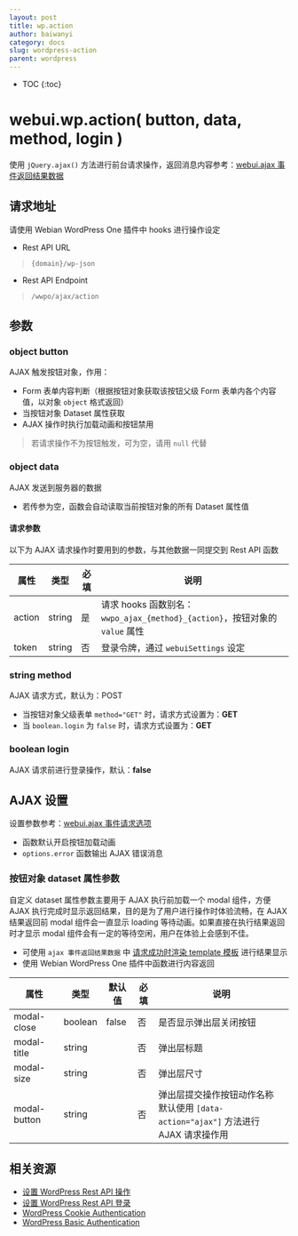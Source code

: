 ```yaml
---
layout: post
title: wp.action
author: baiwanyi
category: docs
slug: wordpress-action
parent: wordpress
---
```

* TOC
{:toc}

# webui.wp.action( button, data, method, login )
使用 `jQuery.ajax()` 方法进行前台请求操作，返回消息内容参考：[webui.ajax 事件返回结果数据](./event-ajax.html#objectresult-返回结果数据)

## 请求地址
请使用 Webian WordPress One 插件中 hooks 进行操作设定
- Rest API URL
> `{domain}/wp-json`
- Rest API Endpoint
> `/wwpo/ajax/action`

## 参数
### object button
AJAX 触发按钮对象，作用：
- Form 表单内容判断（根据按钮对象获取该按钮父级 Form 表单内各个内容值，以对象 `object` 格式返回）
- 当按钮对象 Dataset 属性获取
- AJAX 操作时执行加载动画和按钮禁用

> 若请求操作不为按钮触发，可为空，请用 `null` 代替

### object data
AJAX 发送到服务器的数据
- 若传参为空，函数会自动读取当前按钮对象的所有 Dataset 属性值

#### 请求参数
以下为 AJAX 请求操作时要用到的参数，与其他数据一同提交到 Rest API 函数

| 属性   | 类型   | 必填 | 说明                                                                        |
| ------ | ------ | ---- | --------------------------------------------------------------------------- |
| action | string | 是   | 请求 hooks 函数别名：`wwpo_ajax_{method}_{action}`，按钮对象的 `value` 属性 |
| token  | string | 否   | 登录令牌，通过 `webuiSettings` 设定                                         |

### string method
AJAX 请求方式，默认为：POST
- 当按钮对象父级表单 `method="GET"` 时，请求方式设置为：**GET**
- 当 `boolean.login` 为 `false` 时，请求方式设置为：**GET**

### boolean login
AJAX 请求前进行登录操作，默认：**false**

## AJAX 设置
设置参数参考：[webui.ajax 事件请求选项](./event-ajax.html#object-options)
- 函数默认开启按钮加载动画
- `options.error` 函数输出 AJAX 错误消息

### 按钮对象 dataset 属性参数
自定义 dataset 属性参数主要用于 AJAX 执行前加载一个 modal 组件，方便 AJAX 执行完成时显示返回结果，目的是为了用户进行操作时体验流畅，在 AJAX 结果返回前 modal 组件会一直显示 loading 等待动画。如果直接在执行结果返回时才显示 modal 组件会有一定的等待空闲，用户在体验上会感到不佳。
- 可使用 `ajax 事件返回结果数据` 中 [请求成功时渲染 template 模板](./event-ajax.html#object-options#请求成功时渲染-template-模板) 进行结果显示
- 使用 Webian WordPress One 插件中函数进行内容返回

| 属性         | 类型    | 默认值 | 必填 | 说明                                                                                     |
| ------------ | ------- | ------ | ---- | ---------------------------------------------------------------------------------------- |
| modal-close  | boolean | false  | 否   | 是否显示弹出层关闭按钮                                                                   |
| modal-title  | string  |        | 否   | 弹出层标题                                                                               |
| modal-size   | string  |        | 否   | 弹出层尺寸                                                                               |
| modal-button | string  |        | 否   | 弹出层提交操作按钮动作名称 <br> 默认使用 `[data-action="ajax"]` 方法进行 AJAX 请求操作用 |

## 相关资源
- [设置 WordPress Rest API 操作](./wordpress-action.html)
- [设置 WordPress Rest API 登录](./wordpress-action.html)
- [WordPress Cookie Authentication](https://wehtml.cn)
- [WordPress Basic Authentication](https://wehtml.cn)
